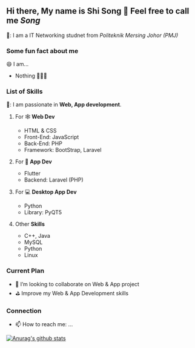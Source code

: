 <!--
**XPH0816/XPH0816** is a ✨ _special_ ✨ repository because its `README.md` (this file) appears on your GitHub profile.

Here are some ideas to get you started:

- 🔭 I’m currently working on ...
- 🌱 I’m currently learning ...
- 👯 I’m looking to collaborate on ...
- 🤔 I’m looking for help with ...
- 💬 Ask me about ...
- 📫 How to reach me: ...
- 😄 Pronouns: ...
- ⚡ Fun fact: ...
-->

## Hi there, My name is **Shi Song** 👋 Feel free to call me *Song*
🔭: I am a IT Networking studnet from *Politeknik Mersing Johor (PMJ)*


### Some fun fact about me
:smile: I am... 
- Nothing 🤣🤣🤣


### List of Skills
🌱: I am passionate in **Web, App development**.

1. For :spider_web: **Web Dev**
   - HTML & CSS
   - Front-End: JavaScript
   - Back-End: PHP
   - Framework: BootStrap, Laravel

2. For :iphone: **App Dev**
   - Flutter
   - Backend: Laravel (PHP)

3. For :computer: **Desktop App Dev**
   - Python
   - Library: PyQT5

4. Other **Skills**
   - C++, Java
   - MySQL
   - Python
   - Linux


### Current Plan
- 👯 I’m looking to collaborate on Web & App project
- :golf: Improve my Web & App Development skills


### Connection
- 📫 How to reach me: ...


[![Anurag's github stats](https://github-readme-stats.vercel.app/api?username=XPH0816)](https://github.com/XPH0816/github-readme-stats)



